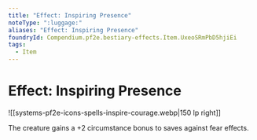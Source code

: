 ```yaml
---
title: "Effect: Inspiring Presence"
noteType: ":luggage:"
aliases: "Effect: Inspiring Presence"
foundryId: Compendium.pf2e.bestiary-effects.Item.UxeoSRmPbD5hjiEi
tags:
  - Item
---
```


# Effect: Inspiring Presence
![[systems-pf2e-icons-spells-inspire-courage.webp|150 lp right]]

The creature gains a +2 circumstance bonus to saves against fear effects.
